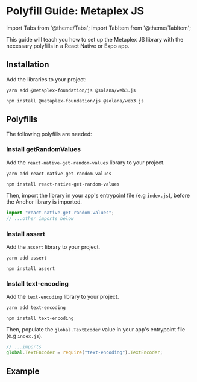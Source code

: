# Polyfill Guide: Metaplex JS

import Tabs from '@theme/Tabs';
import TabItem from '@theme/TabItem';

This guide will teach you how to set up the Metaplex JS library with the necessary polyfills in a React Native or Expo app.

## Installation

Add the libraries to your project:

<Tabs>
<TabItem value="yarn" label="yarn">

```shell
yarn add @metaplex-foundation/js @solana/web3.js
```

</TabItem>
<TabItem value="npm" label="npm">

```shell
npm install @metaplex-foundation/js @solana/web3.js
```

</TabItem>
</Tabs>

## Polyfills

The following polyfills are needed:

### Install getRandomValues

Add the `react-native-get-random-values` library to your project.

<Tabs>
<TabItem value="yarn" label="yarn">

```shell
yarn add react-native-get-random-values
```

</TabItem>
<TabItem value="npm" label="npm">

```shell
npm install react-native-get-random-values
```

</TabItem>
</Tabs>

Then, import the library in your app's entrypoint file (e.g `index.js`), before the Anchor library is imported.

```js
import "react-native-get-random-values";
// ...other imports below
```

### Install assert

Add the `assert` library to your project.

<Tabs>
<TabItem value="yarn" label="yarn">

```shell
yarn add assert
```

</TabItem>
<TabItem value="npm" label="npm">

```shell
npm install assert
```

</TabItem>
</Tabs>

### Install text-encoding

Add the `text-encoding` library to your project.

<Tabs>
<TabItem value="yarn" label="yarn">

```shell
yarn add text-encoding
```

</TabItem>
<TabItem value="npm" label="npm">

```shell
npm install text-encoding
```

</TabItem>
</Tabs>

Then, populate the `global.TextEcoder` value in your app's entrypoint file (e.g `index.js`).

```js
// ...imports
global.TextEncoder = require("text-encoding").TextEncoder;
```

## Example
